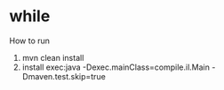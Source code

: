 # while

How to run

1. mvn clean install
2. install exec:java -Dexec.mainClass=compile.il.Main -Dmaven.test.skip=true
